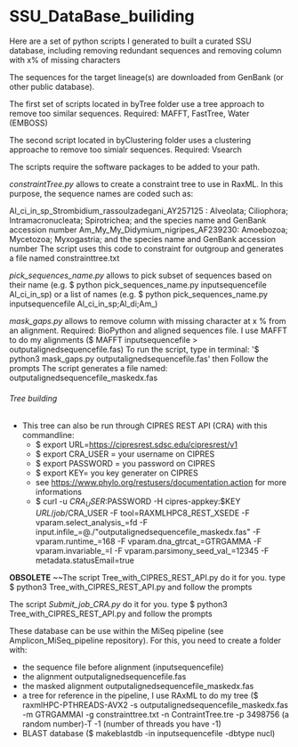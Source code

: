 # SSU_DataBase_builiding
Here are a set of python scripts I generated to built a curated SSU database, including removing redundant sequences and removing column with x% of missing characters

The sequences for the target lineage(s) are downloaded from GenBank (or other public database).


The first set of scripts located in byTree folder use a tree approach to remove too similar sequences.
Required: MAFFT, FastTree, Water (EMBOSS) 

The second script located in byClustering folder uses a clustering approache to remove too simialr sequences.
Required: Vsearch

The scripts require the software packages to be added to your path.

*constraintTree.py* allows to create a constraint tree to use in RaxML. In this purpose, the sequence names are coded such as:

Al_ci_in_sp_Strombidium_rassoulzadegani_AY257125 : Alveolata; Ciliophora; Intramacronucleata; Spirotrichea; and the species name and GenBank accession number
Am_My_My_Didymium_nigripes_AF239230: Amoebozoa; Mycetozoa; Myxogastria; and the species name and GenBank accession number
The script uses this code to constraint for outgroup and generates a file named constrainttree.txt

*pick_sequences_name.py* allows to pick subset of sequences based on their name (e.g. $ python pick_sequences_name.py inputsequencefile Al_ci_in_sp) or a list of names (e.g. $ python pick_sequences_name.py inputsequencefile Al_ci_in_sp;Al_di;Am_)

*mask_gaps.py* allows to remove column with missing character at x % from an alignment. 
Required: BioPython and aligned sequences file. I use MAFFT to do my alignments ($ MAFFT inputsequencefile > outputalignedsequencefile.fas)
To run the script, type in terminal: '$ python3 mask_gaps.py outputalignedsequencefile.fas' then Follow the prompts
The script generates a file named: outputalignedsequencefile_maskedx.fas

###### Tree building
- This tree can also be run through CIPRES REST API (CRA) with this commandline: 
	*	$ export URL=https://cipresrest.sdsc.edu/cipresrest/v1
	*	$ export CRA_USER = your username on CIPRES
	*	$ export PASSWORD = you password on CIPRES
	*	$ export KEY= you key generater on CIPRES
	*	see https://www.phylo.org/restusers/documentation.action for more informations
	*	$ curl -u $CRA_USER:$PASSWORD -H cipres-appkey:$KEY $URL/job/$CRA_USER -F tool=RAXMLHPC8_REST_XSEDE -F vparam.select_analysis_=fd -F input.infile_=@./"outputalignedsequencefile_maskedx.fas" -F vparam.runtime_=168 -F vparam.dna_gtrcat_=GTRGAMMA -F vparam.invariable_=I -F vparam.parsimony_seed_val_=12345 -F metadata.statusEmail=true

**OBSOLETE** ~~The script Tree_with_CIPRES_REST_API.py do it for you. type $  python3 Tree_with_CIPRES_REST_API.py and follow the prompts

The script *Submit_job_CRA.py* do it for you. type $  python3 Tree_with_CIPRES_REST_API.py and follow the prompts


These database can be use within the MiSeq pipeline (see Amplicon_MiSeq_pipeline repository). For this, you need to create a folder with:
- the sequence file before alignment (inputsequencefile)
- the alignment outputalignedsequencefile.fas
- the masked alignment outputalignedsequencefile_maskedx.fas
- a tree for reference in the pipeline, I use RAxML to do my tree ($ raxmlHPC-PTHREADS-AVX2 -s outputalignedsequencefile_maskedx.fas -m GTRGAMMAI -g constrainttree.txt -n ContraintTree.tre -p 3498756 (a random number)-T -1 (number of threads you have -1)
- BLAST database ($ makeblastdb -in inputsequencefile -dbtype nucl)
